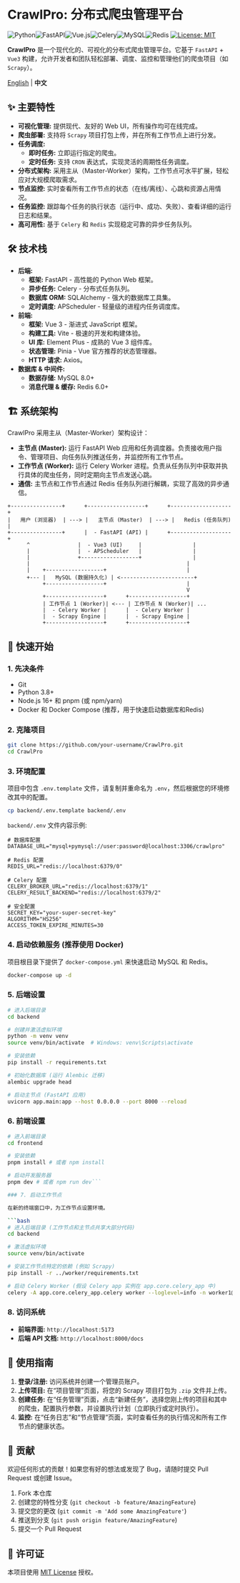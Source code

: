 # CrawlPro: 分布式爬虫管理平台

![Python](https://img.shields.io/badge/python-3.8+-blue.svg)![FastAPI](https://img.shields.io/badge/FastAPI-0.95+-green.svg)![Vue.js](https://img.shields.io/badge/vue.js-3.x-brightgreen.svg)![Celery](https://img.shields.io/badge/Celery-5.x-orange.svg)![MySQL](https://img.shields.io/badge/MySQL-8.0-blue.svg)![Redis](https://img.shields.io/badge/redis-6.x-red.svg)
[![License: MIT](https://img.shields.io/badge/License-MIT-yellow.svg)](https://opensource.org/licenses/MIT)

**CrawlPro** 是一个现代化的、可视化的分布式爬虫管理平台。它基于 `FastAPI` + `Vue3` 构建，允许开发者和团队轻松部署、调度、监控和管理他们的爬虫项目（如 `Scrapy`）。

[English](./README.en.md) | **中文**

## ✨ 主要特性

*   **可视化管理:** 提供现代、友好的 Web UI，所有操作均可在线完成。
*   **爬虫部署:** 支持将 `Scrapy` 项目打包上传，并在所有工作节点上进行分发。
*   **任务调度:**
    *   **即时任务:** 立即运行指定的爬虫。
    *   **定时任务:** 支持 `CRON` 表达式，实现灵活的周期性任务调度。
*   **分布式架构:** 采用主从（Master-Worker）架构，工作节点可水平扩展，轻松应对大规模爬取需求。
*   **节点监控:** 实时查看所有工作节点的状态（在线/离线）、心跳和资源占用情况。
*   **任务监控:** 跟踪每个任务的执行状态（运行中、成功、失败）、查看详细的运行日志和结果。
*   **高可用性:** 基于 `Celery` 和 `Redis` 实现稳定可靠的异步任务队列。

## 🛠️ 技术栈

*   **后端:**
    *   **框架:** FastAPI - 高性能的 Python Web 框架。
    *   **异步任务:** Celery - 分布式任务队列。
    *   **数据库 ORM:** SQLAlchemy - 强大的数据库工具集。
    *   **定时调度:** APScheduler - 轻量级的进程内任务调度库。
*   **前端:**
    *   **框架:** Vue 3 - 渐进式 JavaScript 框架。
    *   **构建工具:** Vite - 极速的开发和构建体验。
    *   **UI 库:** Element Plus - 成熟的 Vue 3 组件库。
    *   **状态管理:** Pinia - Vue 官方推荐的状态管理器。
    *   **HTTP 请求:** Axios。
*   **数据库 & 中间件:**
    *   **数据存储:** MySQL 8.0+
    *   **消息代理 & 缓存:** Redis 6.0+

## 🏗️ 系统架构

CrawlPro 采用主从（Master-Worker）架构设计：

*   **主节点 (Master):** 运行 FastAPI Web 应用和任务调度器。负责接收用户指令、管理项目、向任务队列推送任务，并监控所有工作节点。
*   **工作节点 (Worker):** 运行 Celery Worker 进程。负责从任务队列中获取并执行具体的爬虫任务，同时定期向主节点发送心跳。
*   **通信:** 主节点和工作节点通过 Redis 任务队列进行解耦，实现了高效的异步通信。

```
+----------------+      +------------------+      +-------------------+
|   用户 (浏览器)  | ---> |   主节点 (Master)  | ---> |   Redis (任务队列)  |
+----------------+      |  - FastAPI (API) |      +-------------------+
      ^               |  - Vue3 (UI)     |                |
      |               |  - APScheduler   |                |
      |               +------------------+                |
      |                                                 |
      |    +------------------+                         |
      +--- |   MySQL (数据持久化) | <-----------------------+
           +------------------+                         |
                                                        V
           +------------------+      +------------------+
           | 工作节点 1 (Worker)| <--- | 工作节点 N (Worker)| ...
           |  - Celery Worker |      |  - Celery Worker |
           |  - Scrapy Engine |      |  - Scrapy Engine |
           +------------------+      +------------------+
```

## 🚀 快速开始

### 1. 先决条件

*   Git
*   Python 3.8+
*   Node.js 16+ 和 pnpm (或 npm/yarn)
*   Docker 和 Docker Compose (推荐，用于快速启动数据库和Redis)

### 2. 克隆项目

```bash
git clone https://github.com/your-username/CrawlPro.git
cd CrawlPro
```

### 3. 环境配置

项目中包含 `.env.template` 文件，请复制并重命名为 `.env`，然后根据您的环境修改其中的配置。

```bash
cp backend/.env.template backend/.env
```

`backend/.env` 文件内容示例:
```env
# 数据库配置
DATABASE_URL="mysql+pymysql://user:password@localhost:3306/crawlpro"

# Redis 配置
REDIS_URL="redis://localhost:6379/0"

# Celery 配置
CELERY_BROKER_URL="redis://localhost:6379/1"
CELERY_RESULT_BACKEND="redis://localhost:6379/2"

# 安全配置
SECRET_KEY="your-super-secret-key"
ALGORITHM="HS256"
ACCESS_TOKEN_EXPIRE_MINUTES=30
```

### 4. 启动依赖服务 (推荐使用 Docker)

项目根目录下提供了 `docker-compose.yml` 来快速启动 MySQL 和 Redis。

```bash
docker-compose up -d
```

### 5. 后端设置

```bash
# 进入后端目录
cd backend

# 创建并激活虚拟环境
python -m venv venv
source venv/bin/activate  # Windows: venv\Scripts\activate

# 安装依赖
pip install -r requirements.txt

# 初始化数据库 (运行 Alembic 迁移)
alembic upgrade head

# 启动主节点 (FastAPI 应用)
uvicorn app.main:app --host 0.0.0.0 --port 8000 --reload
```

### 6. 前端设置

```bash
# 进入前端目录
cd frontend

# 安装依赖
pnpm install # 或者 npm install

# 启动开发服务器
pnpm dev # 或者 npm run dev```

### 7. 启动工作节点

在新的终端窗口中，为工作节点设置环境。

```bash
# 进入后端目录 (工作节点和主节点共享大部分代码)
cd backend

# 激活虚拟环境
source venv/bin/activate

# 安装工作节点特定的依赖 (例如 Scrapy)
pip install -r ../worker/requirements.txt

# 启动 Celery Worker (假设 Celery app 实例在 app.core.celery_app 中)
celery -A app.core.celery_app.celery worker --loglevel=info -n worker1@%h
```

### 8. 访问系统

*   **前端界面:** `http://localhost:5173`
*   **后端 API 文档:** `http://localhost:8000/docs`

## 📖 使用指南

1.  **登录/注册:** 访问系统并创建一个管理员账户。
2.  **上传项目:** 在“项目管理”页面，将您的 Scrapy 项目打包为 `.zip` 文件并上传。
3.  **创建任务:** 在“任务管理”页面，点击“新建任务”，选择您刚上传的项目和其中的爬虫，配置执行参数，并设置执行计划（立即执行或定时执行）。
4.  **监控:** 在“任务日志”和“节点管理”页面，实时查看任务的执行情况和所有工作节点的健康状态。

## 🤝 贡献

欢迎任何形式的贡献！如果您有好的想法或发现了 Bug，请随时提交 Pull Request 或创建 Issue。

1.  Fork 本仓库
2.  创建您的特性分支 (`git checkout -b feature/AmazingFeature`)
3.  提交您的更改 (`git commit -m 'Add some AmazingFeature'`)
4.  推送到分支 (`git push origin feature/AmazingFeature`)
5.  提交一个 Pull Request

## 📄 许可证

本项目使用 [MIT License](LICENSE) 授权。